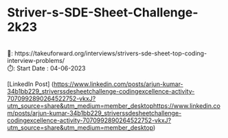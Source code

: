 # Striver-s-SDE-Sheet-Challenge-2k23
<br>
📍: https://takeuforward.org/interviews/strivers-sde-sheet-top-coding-interview-problems/ <br>
⏱️: Start Date : 04-06-2023 <br>


[LinkedIn Post] (https://www.linkedin.com/posts/arjun-kumar-34b1bb229_striverssdesheetchallenge-codingexcellence-activity-7070992890264522752-vkxJ?utm_source=share&utm_medium=member_desktophttps://www.linkedin.com/posts/arjun-kumar-34b1bb229_striverssdesheetchallenge-codingexcellence-activity-7070992890264522752-vkxJ?utm_source=share&utm_medium=member_desktop)
